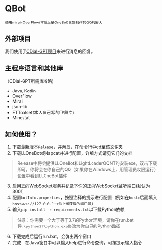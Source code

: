 # QBot

<small>使用mirai+OverFlow(本质上是OneBot)框架制作的QQ机器人</small>

## 外部项目

我们使用了[CDial-GPT项目](https://github.com/thu-coai/CDial-GPT)来进行消息的回复。

## 主程序语言和其他库

（CDial-GPT所需库省略)

* Java, Kotlin
* OverFlow
* Mirai
* json-lib
* ETToolset(本人自己写的飞舞库)
* Minestat

## 如何使用？

1. 下载最新版本`Release`，并解压，在命令行中cd至该文件夹
2. 下载LLOneBot或Napcat并进行配置，详细方式请见它们的文档
>Release中将会提供LLOneBot和LightLoaderQQNT的安装exe，双击下载即可，你将会在你自己的QQ（如果你在Windows上，用管理员权限运行）设置中看到LLOneBot插件
3. 启用正向WebSocket服务并记录下你的正向WebSocket监听端口(默认为3001)
4. 配置`botInfo.properties`，按照注释的提示进行配置（例如在`host=`后面填入`host=ws://127.0.0.1:+你上步获得的端口号`）
5. 输入`pip install -r requirements.txt`以下载Python依赖
>注意：你需要一个大于等于3.7的Python环境，请你在run.bat将`.\python37\python.exe`修改为你自己的Python路径
6. 下载完成后运行run.bat，会弹出两个窗口
7. 完成！在Java窗口中可以输入help进行命令查询，可按提示输入指令